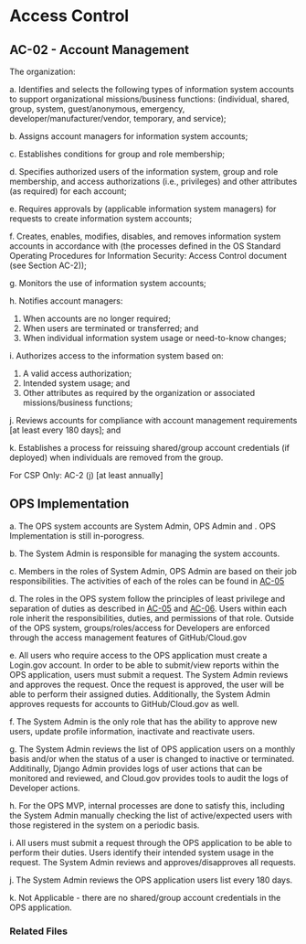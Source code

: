# Access Control
## AC-02 - Account Management
The organization:

a. Identifies and selects the following types of information system accounts to support organizational missions/business functions: (individual, shared, group, system, guest/anonymous, emergency, developer/manufacturer/vendor, temporary, and service);

b. Assigns account managers for information system accounts;

c. Establishes conditions for group and role membership;

d. Specifies authorized users of the information system, group and role membership, and access authorizations (i.e., privileges) and other attributes (as required) for each account;

e. Requires approvals by (applicable information system managers) for requests to create information system accounts;

f. Creates, enables, modifies, disables, and removes information system accounts in accordance with (the processes defined in the OS Standard Operating Procedures for Information Security: Access Control document (see Section AC-2));

g. Monitors the use of information system accounts;

h. Notifies account managers:

   1. When accounts are no longer required;
   2. When users are terminated or transferred; and
   3. When individual information system usage or need-to-know changes;

i. Authorizes access to the information system based on:

   1. A valid access authorization;
   2. Intended system usage; and
   3. Other attributes as required by the organization or associated missions/business functions;

j. Reviews accounts for compliance with account management requirements [at least every 180 days]; and

k. Establishes a process for reissuing shared/group account credentials (if deployed) when individuals are removed from the group.

For CSP Only: AC-2 (j) [at least annually]

## OPS Implementation
a. The OPS system accounts are System Admin, OPS Admin and <system account>.  OPS Implementation is still in-porogress.

b. The System Admin is responsible for managing the system accounts.  

c. Members in the roles of System Admin, OPS Admin are based on their job responsibilities.  The activities of each of the roles can be found in [AC-05](../ac-5/index.md)

d. The roles in the OPS system follow the principles of least privilege and separation of duties as described in [AC-05](../ac-5/index.md) and [AC-06](../ac-6/index.md).  Users within each role inherit the responsibilities, duties, and permissions of that role.  Outside of the OPS system, groups/roles/access for Developers are enforced through the access management features of GitHub/Cloud.gov

e. All users who require access to the OPS application must create a Login.gov account.  In order to be able to submit/view reports within the OPS application, users must submit a request.  The System Admin reviews and approves the request.  Once the request is approved, the user will be able to perform their assigned duties.  Additionally, the System Admin approves requests for accounts to GitHub/Cloud.gov as well.

f. The System Admin is the only role that has the ability to approve new users, update profile information, inactivate and reactivate users.

g. The System Admin reviews the list of OPS application users on a monthly basis and/or when the status of a user is changed to inactive or terminated.  Additinally, Django Admin provides logs of user actions that can be monitored and reviewed, and Cloud.gov provides tools to audit the logs of Developer actions.

h. For the OPS MVP, internal processes are done to satisfy this, including the System Admin manually checking the list of active/expected users with those registered in the system on a periodic basis.

i. All users must submit a request through the OPS application to be able to perform their duties.  Users identify their intended system usage in the request.  The System Admin reviews and approves/disapproves all requests. 

j. The System Admin reviews the OPS application users list every 180 days.

k. Not Applicable - there are no shared/group account credentials in the OPS application.

### Related Files
